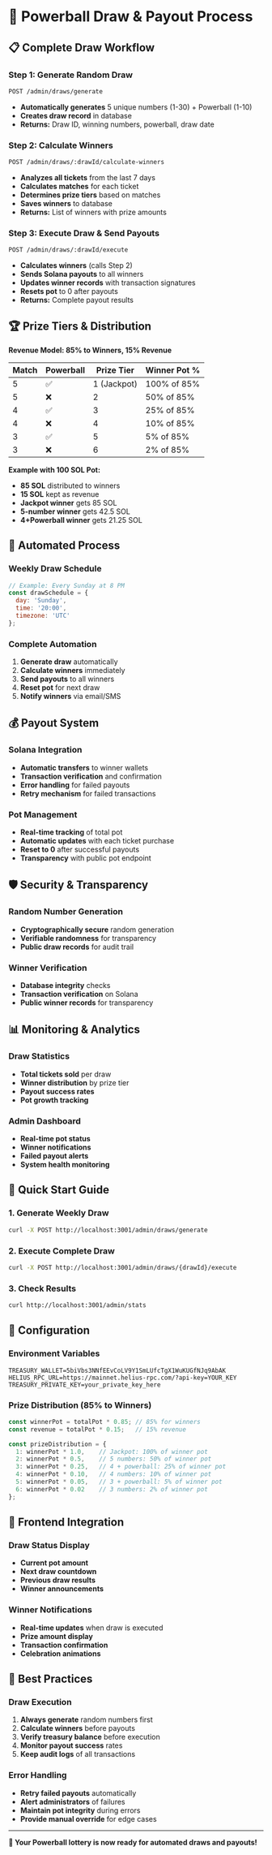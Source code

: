 # 🎲 Powerball Draw & Payout Process

## 📋 **Complete Draw Workflow**

### **Step 1: Generate Random Draw**
```bash
POST /admin/draws/generate
```
- **Automatically generates** 5 unique numbers (1-30) + Powerball (1-10)
- **Creates draw record** in database
- **Returns:** Draw ID, winning numbers, powerball, draw date

### **Step 2: Calculate Winners**
```bash
POST /admin/draws/:drawId/calculate-winners
```
- **Analyzes all tickets** from the last 7 days
- **Calculates matches** for each ticket
- **Determines prize tiers** based on matches
- **Saves winners** to database
- **Returns:** List of winners with prize amounts

### **Step 3: Execute Draw & Send Payouts**
```bash
POST /admin/draws/:drawId/execute
```
- **Calculates winners** (calls Step 2)
- **Sends Solana payouts** to all winners
- **Updates winner records** with transaction signatures
- **Resets pot** to 0 after payouts
- **Returns:** Complete payout results

## 🏆 **Prize Tiers & Distribution**

**Revenue Model: 85% to Winners, 15% Revenue**

| Match | Powerball | Prize Tier | Winner Pot % |
|-------|-----------|------------|---------------|
| 5     | ✅        | 1 (Jackpot)| 100% of 85%   |
| 5     | ❌        | 2          | 50% of 85%    |
| 4     | ✅        | 3          | 25% of 85%    |
| 4     | ❌        | 4          | 10% of 85%    |
| 3     | ✅        | 5          | 5% of 85%     |
| 3     | ❌        | 6          | 2% of 85%     |

**Example with 100 SOL Pot:**
- **85 SOL** distributed to winners
- **15 SOL** kept as revenue
- **Jackpot winner** gets 85 SOL
- **5-number winner** gets 42.5 SOL
- **4+Powerball winner** gets 21.25 SOL

## 🔄 **Automated Process**

### **Weekly Draw Schedule**
```javascript
// Example: Every Sunday at 8 PM
const drawSchedule = {
  day: 'Sunday',
  time: '20:00',
  timezone: 'UTC'
};
```

### **Complete Automation**
1. **Generate draw** automatically
2. **Calculate winners** immediately
3. **Send payouts** to all winners
4. **Reset pot** for next draw
5. **Notify winners** via email/SMS

## 💰 **Payout System**

### **Solana Integration**
- **Automatic transfers** to winner wallets
- **Transaction verification** and confirmation
- **Error handling** for failed payouts
- **Retry mechanism** for failed transactions

### **Pot Management**
- **Real-time tracking** of total pot
- **Automatic updates** with each ticket purchase
- **Reset to 0** after successful payouts
- **Transparency** with public pot endpoint

## 🛡️ **Security & Transparency**

### **Random Number Generation**
- **Cryptographically secure** random generation
- **Verifiable randomness** for transparency
- **Public draw records** for audit trail

### **Winner Verification**
- **Database integrity** checks
- **Transaction verification** on Solana
- **Public winner records** for transparency

## 📊 **Monitoring & Analytics**

### **Draw Statistics**
- **Total tickets sold** per draw
- **Winner distribution** by prize tier
- **Payout success rates**
- **Pot growth tracking**

### **Admin Dashboard**
- **Real-time pot status**
- **Winner notifications**
- **Failed payout alerts**
- **System health monitoring**

## 🚀 **Quick Start Guide**

### **1. Generate Weekly Draw**
```bash
curl -X POST http://localhost:3001/admin/draws/generate
```

### **2. Execute Complete Draw**
```bash
curl -X POST http://localhost:3001/admin/draws/{drawId}/execute
```

### **3. Check Results**
```bash
curl http://localhost:3001/admin/stats
```

## 🔧 **Configuration**

### **Environment Variables**
```env
TREASURY_WALLET=5biVbs3NNfEEvCoLV9Y1SmLUfcTgX1WuKUGfNJq9AbAK
HELIUS_RPC_URL=https://mainnet.helius-rpc.com/?api-key=YOUR_KEY
TREASURY_PRIVATE_KEY=your_private_key_here
```

### **Prize Distribution (85% to Winners)**
```javascript
const winnerPot = totalPot * 0.85; // 85% for winners
const revenue = totalPot * 0.15;   // 15% revenue

const prizeDistribution = {
  1: winnerPot * 1.0,    // Jackpot: 100% of winner pot
  2: winnerPot * 0.5,    // 5 numbers: 50% of winner pot
  3: winnerPot * 0.25,   // 4 + powerball: 25% of winner pot
  4: winnerPot * 0.10,   // 4 numbers: 10% of winner pot
  5: winnerPot * 0.05,   // 3 + powerball: 5% of winner pot
  6: winnerPot * 0.02    // 3 numbers: 2% of winner pot
};
```

## 📱 **Frontend Integration**

### **Draw Status Display**
- **Current pot amount**
- **Next draw countdown**
- **Previous draw results**
- **Winner announcements**

### **Winner Notifications**
- **Real-time updates** when draw is executed
- **Prize amount display**
- **Transaction confirmation**
- **Celebration animations**

## 🎯 **Best Practices**

### **Draw Execution**
1. **Always generate** random numbers first
2. **Calculate winners** before payouts
3. **Verify treasury balance** before execution
4. **Monitor payout success** rates
5. **Keep audit logs** of all transactions

### **Error Handling**
- **Retry failed payouts** automatically
- **Alert administrators** of failures
- **Maintain pot integrity** during errors
- **Provide manual override** for edge cases

---

**🎰 Your Powerball lottery is now ready for automated draws and payouts!**
